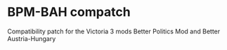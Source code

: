 # BPM-BAH compatch

Compatibility patch for the Victoria 3 mods Better Politics Mod and Better Austria-Hungary